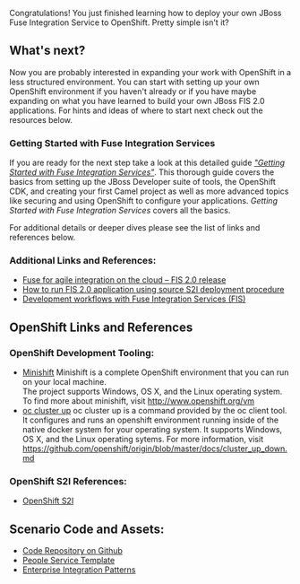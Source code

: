 Congratulations!  You just finished learning how to deploy your own JBoss Fuse Integration Service to OpenShift. Pretty simple isn't it?

## What's next?

Now you are probably interested in expanding your work with OpenShift in a less structured environment. You can start with setting up your own OpenShift environment if you haven't already or if you have maybe expanding on what you have learned to build your own JBoss FIS 2.0 applications. For hints and ideas of where to start next check out the resources below.

### Getting Started with Fuse Integration Services

If you are ready for the next step take a look at this detailed guide [_"Getting Started with Fuse Integration Services"_](https://access.redhat.com/documentation/en-us/red_hat_jboss_fuse/6.3/html/tooling_user_guide/riderfistools). This thorough guide covers the basics from setting up the JBoss Developer suite of tools, the OpenShift CDK, and creating your first Camel project as well as more advanced topics like securing and using OpenShift to configure your applications.  _Getting Started with Fuse Integration Services_ covers all the basics.

For additional details or deeper dives please see the list of links and references below.

### Additional Links and References:
* [Fuse for agile integration on the cloud – FIS 2.0 release](https://developers.redhat.com/blog/2017/02/21/announcing-fuse-for-agile-integration-on-the-cloud-fis-2-0-release/)
* [How to run FIS 2.0 application using source S2I deployment procedure](https://developers.redhat.com/blog/2017/08/14/how-to-run-fis-2-0-application-using-source-s2i-deployment-procedure/)
* [Development workflows with Fuse Integration Services (FIS)](https://developers.redhat.com/blog/2016/09/22/development-workflows-with-fuse-integration-services-fis/)

## OpenShift Links and References

### OpenShift Development Tooling:
* [Minishift](http://www.openshift.org/vm)
  Minishift is a complete OpenShift environment that you can run on your local machine.  
  The project supports Windows, OS X, and the Linux operating system.  To find more about minishift, visit http://www.openshift.org/vm 
* [oc cluster up](https://github.com/openshift/origin/blob/master/docs/cluster_up_down.md)
  oc cluster up is a command provided by the oc client tool.  It configures and runs an openshift environment 
  running inside of the native docker system for your operating system.  It supports Windows, OS X, and the Linux 
  operating sytems.  For more information, visit https://github.com/openshift/origin/blob/master/docs/cluster_up_down.md

### OpenShift S2I References:
* [OpenShift S2I](https://docs.openshift.com/container-platform/3.5/dev_guide/migrating_applications/S2I_tool.html)

## Scenario Code and Assets:
* [Code Repository on Github](https://github.com/jbossdemocentral/katacoda-fuse-getting-started.git)
* [People Service Template](https://raw.githubusercontent.com/jbossdemocentral/katacoda-fuse-getting-started/master/src/main/openshift/fgstemplate.yml "People Service Template")
* [Enterprise Integration Patterns](http://www.enterpriseintegrationpatterns.com/)
